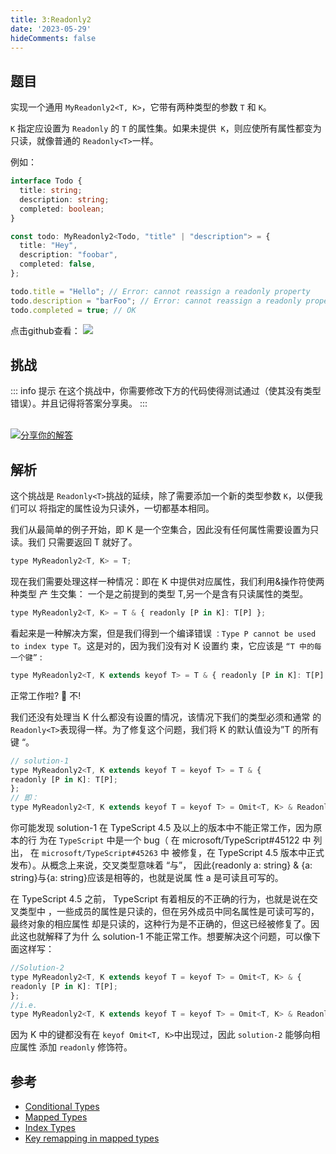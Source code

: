 ```yaml
---
title: 3:Readonly2
date: '2023-05-29'
hideComments: false
---
```


## 题目

实现一个通用 `MyReadonly2<T, K>`，它带有两种类型的参数 `T` 和 `K`。

`K` 指定应设置为 `Readonly` 的 `T` 的属性集。如果未提供` K`，则应使所有属性都变为只读，就像普通的 `Readonly<T>`一样。

例如：

```typescript
interface Todo {
  title: string;
  description: string;
  completed: boolean;
}

const todo: MyReadonly2<Todo, "title" | "description"> = {
  title: "Hey",
  description: "foobar",
  completed: false,
};

todo.title = "Hello"; // Error: cannot reassign a readonly property
todo.description = "barFoo"; // Error: cannot reassign a readonly property
todo.completed = true; // OK
```

<p align='left'>
  点击github查看：

  <a href='https://github.com/W-HanYu/FE-Typescript/blob/master/vuepress/docs/challenge/2.3.Readonly2.md'>
    <img src='https://img.shields.io/badge/Github-1.8k+-143?logo=typescript&color=3178C6&logoColor=fff' />
  </a>
</p>

## 挑战

::: info 提示
在这个挑战中，你需要修改下方的代码使得测试通过（使其没有类型错误）。并且记得将答案分享奥。
:::

<CodeBox surl="https://stackblitz.com/edit/typescript-wgcecz?embed=1&file=2.3.Readonly2.ts&hideExplorer=1&hideNavigation=1&theme=dark&view=editor" />

<!--info-footer-start--><br> <a href="https://github.com/W-HanYu/FE-Typescript/issues/new?assignees=Ustinian&labels=answer&template=2-3-%E5%AE%9E%E7%8E%B0Readonly2.md&title=2-3-%E5%AE%9E%E7%8E%B0Readonly2.md" target="_blank"><img src="https://6d78-mxm1923893223-ulteh-1302287111.tcb.qcloud.la/-%E5%88%86%E4%BA%AB%E4%BD%A0%E7%9A%84%E8%A7%A3%E7%AD%94-teal.svg?sign=8bb2a2a3bd2b1cc8f86bfd919d53197e&t=1668143704" alt="分享你的解答"/></a>  <!--info-footer-end-->

## 解析

这个挑战是 `Readonly<T>`挑战的延续，除了需要添加一个新的类型参数 `K`，以便我们可以 将指定的属性设为只读外，一切都基本相同。

我们从最简单的例子开始，即 K 是一个空集合，因此没有任何属性需要设置为只读。我们 只需要返回 T 就好了。

```javascript
type MyReadonly2<T, K> = T;
```

现在我们需要处理这样一种情况：即在 K 中提供对应属性，我们利用&操作符使两种类型 产 生交集： 一个是之前提到的类型 T,另一个是含有只读属性的类型。

```javascript
type MyReadonly2<T, K> = T & { readonly [P in K]: T[P] };
```

看起来是一种解决方案，但是我们得到一个编译错误 `：Type P cannot be used to index type T`。这是对的，因为我们没有对 K 设置约 束，它应该是 `“T 中的每一个键”` :

```javascript
type MyReadonly2<T, K extends keyof T> = T & { readonly [P in K]: T[P] };
```

正常工作啦? 🙅‍ 不!

我们还没有处理当 K 什么都没有设置的情况，该情况下我们的类型必须和通常 的 `Readonly<T>`表现得一样。为了修复这个问题，我们将 K 的默认值设为”T 的所有键 “。

```javascript
// solution-1
type MyReadonly2<T, K extends keyof T = keyof T> = T & {
readonly [P in K]: T[P];
};
// 即：
type MyReadonly2<T, K extends keyof T = keyof T> = Omit<T, K> & Readonly<T>;
```

你可能发现 solution-1 在 TypeScript 4.5 及以上的版本中不能正常工作，因为原本的行 为在 `TypeScript` 中是一个 bug（ 在 microsoft/TypeScript#45122 中 列出， 在 `microsoft/TypeScript#45263` 中 被修复，在 TypeScript 4.5 版本中正式发布）。从概念上来说，交叉类型意味着 “与”， 因此{readonly a: string} & {a: string}与{a: string}应该是相等的，也就是说属 性 a 是可读且可写的。

在 TypeScript 4.5 之前， TypeScript 有着相反的不正确的行为，也就是说在交叉类型中 ，一些成员的属性是只读的，但在另外成员中同名属性是可读可写的，最终对象的相应属性 却是只读的，这种行为是不正确的，但这已经被修复了。因此这也就解释了为什 么 solution-1 不能正常工作。想要解决这个问题，可以像下面这样写：

```javascript
//Solution-2
type MyReadonly2<T, K extends keyof T = keyof T> = Omit<T, K> & {
readonly [P in K]: T[P];
};
//i.e.
type MyReadonly2<T, K extends keyof T = keyof T> = Omit<T, K> & Readonly<T>;
```

因为 K 中的键都没有在 `keyof Omit<T, K>`中出现过，因此 `solution-2` 能够向相应属性 添加 `readonly` 修饰符。

## 参考

- [Conditional Types](https://www.typescriptlang.org/docs/handbook/2/conditional-types.html)
- [Mapped Types](https://www.typescriptlang.org/docs/handbook/2/mapped-types.html)
- [Index Types](https://www.typescriptlang.org/docs/handbook/2/indexed-access-types.html)
- [Key remapping in mapped types](https://www.typescriptlang.org/docs/handbook/release-notes/typescript-4-1.html#key-remapping-in-mapped-types)
